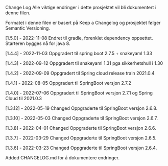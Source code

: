 Change Log
Alle viktige endringer i dette prosjektet vil bli dokumentert i denne filen.

Formatet i denne filen er basert på Keep a Changelog og prosjektet følger Semantic Versioning.

[1.5.0] - 2022-11-08
Endret til gradle, forenklet dependency oppsettet.
Starteren bygges nå for java 8.

[1.4.4] - 2022-11-03
Oppgradert til spring boot 2.7.5 + snakeyaml 1.33

[1.4.3] - 2022-09-12
Oppgradert til snakeyaml 1.31 pga sikkerhetshull i 1.30

[1.4.2] - 2022-09-09
Oppgradert til Spring cloud release train 2021.0.4

[1.4.1] - 2022-08-05
Oppgradert til SpringBoot versjon 2.7.2

[1.4.0] - 2022-07-06
Oppgradert til SpringBoot versjon 2.7.1 og Spring Cloud til 2021.0.3

[1.3.12] - 2022-05-19
Changed
Oppgraderte til SpringBoot versjon 2.6.8.


[1.3.10] - 2022-05-03
Changed
Oppgraderte til SpringBoot versjon 2.6.7.


[1.3.8] - 2022-04-01
Changed
Oppgraderte til SpringBoot versjon 2.6.6.

[1.3.7] - 2022-03-29
Changed
Oppgraderte til SpringBoot versjon 2.6.5.

[1.3.6] - 2022-03-23
Changed
Oppgraderte til SpringBoot versjon 2.6.4.

Added
CHANGELOG.md for å dokumentere endringer.
